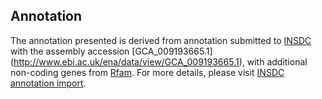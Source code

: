
Annotation
----------

The annotation presented is derived from annotation submitted to
[INSDC](http://www.insdc.org) with the assembly accession [GCA\_009193665.1]
(http://www.ebi.ac.uk/ena/data/view/GCA_009193665.1),
with additional non-coding genes from
[Rfam](http://rfam.xfam.org/). For more details, please visit [INSDC
annotation import](http://ensemblgenomes.org/info/data/insdc_annotation).
